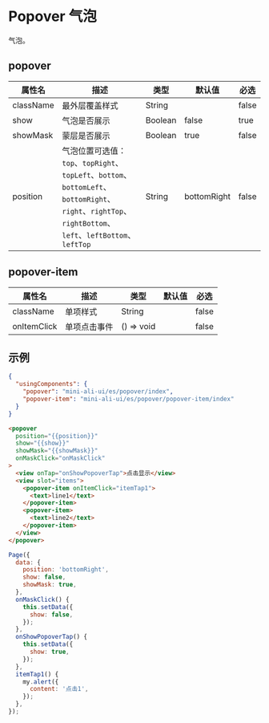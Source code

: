 # Popover 气泡

气泡。


## popover

| 属性名 | 描述 | 类型 | 默认值 | 必选 |
| ---- | ---- | ---- | ---- | ---- |
| className | 最外层覆盖样式 | String | | false |
| show | 气泡是否展示 | Boolean | false | true |
| showMask | 蒙层是否展示 | Boolean | true | false |
| position | 气泡位置可选值：`top`、`topRight`、`topLeft`、`bottom`、`bottomLeft`、`bottomRight`、`right`、`rightTop`、`rightBottom`、`left`、`leftBottom`、 `leftTop`  | String | bottomRight | false |

## popover-item

| 属性名 | 描述 | 类型 | 默认值 | 必选 |
| ---- | ---- | ---- | ---- | ----|
| className | 单项样式 | String | | false |
| onItemClick | 单项点击事件 | () => void | | false |

## 示例

```json
{  
  "usingComponents": {
    "popover": "mini-ali-ui/es/popover/index",
    "popover-item": "mini-ali-ui/es/popover/popover-item/index"
  }
}
```

```html
<popover
  position="{{position}}"
  show="{{show}}"
  showMask="{{showMask}}"
  onMaskClick="onMaskClick"
>
  <view onTap="onShowPopoverTap">点击显示</view>
  <view slot="items">
    <popover-item onItemClick="itemTap1">
      <text>line1</text>
    </popover-item>
    <popover-item>
      <text>line2</text>
    </popover-item>
  </view>
</popover>
```

```javascript
Page({
  data: {
    position: 'bottomRight',
    show: false,
    showMask: true,
  },
  onMaskClick() {
    this.setData({
      show: false,
    });
  },
  onShowPopoverTap() {
    this.setData({
      show: true,
    });
  },
  itemTap1() {
    my.alert({
      content: '点击1',
    });
  },
});
```